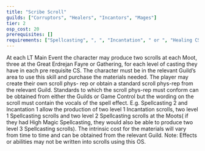 ```yaml
---
title: "Scribe Scroll"
guilds: ["Corruptors", "Healers", "Incantors", "Mages"]
tier: 2
osp_cost: 20
prerequisites: []
requirements: ["Spellcasting", ", ", "Incantation", " or ", "Healing CS"]
---
```

At each LT Main Event the character may produce two scrolls at each Moot, three at the Great Erdrejan Fayre or Gathering, for each level of casting they have in each pre requisite CS. The character must be in the relevant Guild’s area to use this skill and purchase the materials needed. The player may create their own scroll phys- rep or obtain a standard scroll phys-rep from the relevant Guild. Standards to which the scroll phys-rep must conform can be obtained from either the Guilds or Game Control but the wording on the scroll must contain the vocals of the spell effect. E.g. Spellcasting 2 and Incantation 1 allow the production of two level 1 Incantation scrolls, two level 1 Spellcasting scrolls and two level 2 Spellcasting scrolls at the Moots( if they had High Magic Spellcasting, they would also be able to produce two level 3 Spellcasting scrolls). The intrinsic cost for the materials will vary from time to time and can be obtained from the relevant Guild. Note: Effects or abilities may not be written into scrolls using this OS.